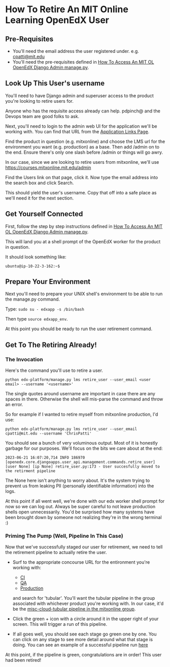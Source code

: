 # How To Retire An MIT Online Learning OpenEdX User

## Pre-Requisites

- You'll need the email address the user registered under. e.g. cpatti@mit.edu
- You'll need the pre-requisites defined in [How To Access An MIT OL OpenEdX Django Admin manage.py](https://github.com/mitodl/ol-infrastructure/blob/main/docs/how_to/access_openedx_djange_manage.md).


## Look Up This User's username

You'll need to have Django admin and superuser access to the product you're looking to retire users for.

Anyone who has the requisite access already can help. pdpinch@ and the Devops team are good folks to ask.

Next, you'll need to login to the admin web UI for the application we'll be working with. You can find that
URL from the [Application Links Page](https://github.mit.edu/odl-engineering/project-status/wiki/App-Links).

Find the product in question (e.g. mitxonline) and choose the LMS url for the environment you want (e.g. production) as a base.
Then add /admin on to the end. Ensure there's only one slash before /admin or things will go awry.

In our case, since we are looking to retire users from mitxonline, we'll use https://courses.mitxonline.mit.edu/admin

Find the Users link on that page, click it. Now type the email address into the search box and click Search.

This should yield the user's username. Copy that off into a safe place as we'll need it for the next section.

## Get Yourself Connected

First, follow the step by step instructions defined in [How To Access An MIT OL OpenEdX Django Admin manage.py](https://github.com/mitodl/ol-infrastructure/blob/main/docs/how_to/access_openedx_djange_manage.md).

This will land you at a shell prompt of the OpenEdX worker for the product in question.

It should look something like:

`ubuntu@ip-10-22-3-162:~$`

## Prepare Your Environment

Next you'll need to prepare your UNIX shell's environment to be able to run the manage.py command.

Type: `sudo su - edxapp -s /bin/bash`

Then type `source edxapp_env`.

At this point you should be ready to run the user retirement command.

## Get To The Retiring Already!

### The Invocation

Here's the command you'll use to retire a user.

`python edx-platform/manage.py lms retire_user --user_email <user email> --username '<username>'`

The single quotes around username are important in case there are any spaces in there. Otherwise the shell will mis-parse the command and throw an error.

So for example if I wanted to retire myself from mitxonline production, I'd use:

`python edx-platform/manage.py lms retire_user --user_email cpatti@mit.edu --username 'ChrisPatti'`

You should see a bunch of very voluminous output. Most of it is honestly garbage for our purposes. We'll focus on the bits we care about at the end:

`2023-06-21 16:07:20,714 INFO 186970 [openedx.core.djangoapps.user_api.management.commands.retire_user] [user None] [ip None] retire_user.py:173 - User succesfully moved to the retirment pipeline`

The None here isn't anything to worry about. It's the system trying to prevent us from leaking PII (personally identifiable information) into the logs.

At this point if all went well, we're done with our edx worker shell prompt for now so we can log out. Always be super careful to not leave production shells open
unnecessarily. You'd be surprised how many systems have been brought down by someone not realizing they're in the wrong terminal :)

### Priming The Pump (Well, Pipeline In This Case)

Now that we've successfully staged our user for retirement, we need to tell the retirement pipeline to actually retire the user.

- Surf to the appropriate concourse URL for the entironment you're working with:
  - [CI](https://cicd-ci.odl.mit.edu)
  - [QA](https://cicd-qa.odl.mit.edu/)
  - [Production](https://cicd.odl.mit.edu)

  and search for 'tubular'. You'll want the tubular pipeline in the group associated with whichever product you're working with. In our case, it'd be
  the [misc-cloud-tubular pipeline in the mitxonline group](https://cicd.odl.mit.edu/teams/mitxonline/pipelines/misc-cloud-tubular).
- Click the green + icon with a circle around it in the upper right of your screen. This will trigger a run of this pipeline.
- If all goes well, you should see each stage go green one by one. You can click on any stage to see more detail around what that stage is doing.
  You can see an example of a successful pipeline run [here](https://cicd.odl.mit.edu/teams/mitxonline/pipelines/misc-cloud-tubular/jobs/deploy-tubular-world/builds/26)

At this point, if the pipeline is green, congratulations are in order! This user had been retired!
